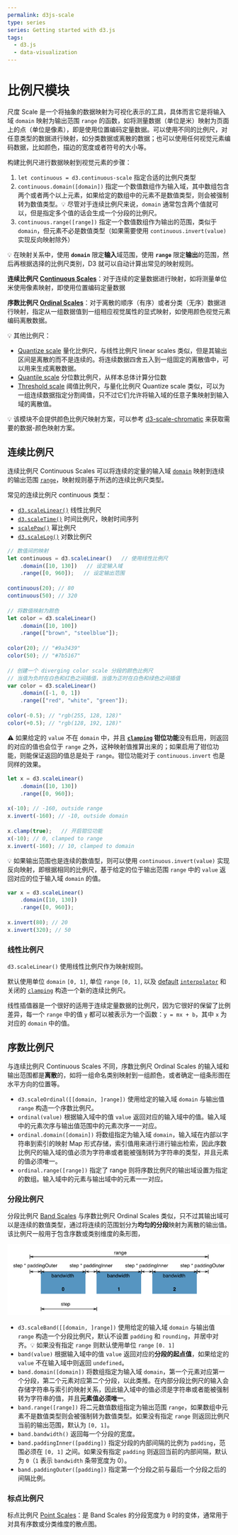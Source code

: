 ```yaml
---
permalink: d3js-scale
type: series
series: Getting started with d3.js
tags:
  - d3.js
  - data-visualization
---
```


# 比例尺模块
尺度 Scale 是一个将抽象的数据映射为可视化表示的工具，具体而言它是将输入域 `domain` 映射为输出范围 `range` 的函数，如将测量数据（单位是米）映射为页面上的点（单位是像素），即是使用位置编码定量数据。可以使用不同的比例尺，对任意类型的数据进行映射，如分类数据或离散的数据；也可以使用任何视觉元素编码数据，比如颜色，描边的宽度或者符号的大小等。

构建比例尺进行数据映射到视觉元素的步骤：

1. `let continuous = d3.continuous-scale` 指定合适的比例尺类型
2. `continuous.domain([domain])` 指定一个数值数组作为输入域，其中数组包含两个或者两个以上元素，如果给定的数组中的元素不是数值类型，则会被强制转为数值类型。:bulb: 尽管对于连续比例尺来说，`domain` 通常包含两个值就可以，但是指定多个值的话会生成一个分段的比例尺。
3. `continuous.range([range])` 指定一个数值数组作为输出的范围，类似于 `domain`，但元素不必是数值类型（如果需要使用 `continuous.invert(value)` 实现反向映射除外）

:bulb: 在映射关系中，使用 **`domain`** 限定**输入**域范围，使用 **`range`** 限定**输出**的范围，然后再根据选择的比例尺类别，D3 就可以自动计算出常见的映射规则。

**连续比例尺 [Continuous Scales](https://d3js.org.cn/document/d3-scale/#continuous-scales)**：对于连续的定量数据进行映射，如将测量单位米使用像素映射，即使用位置编码定量数据

**序数比例尺 [Ordinal Scales](https://github.com/d3/d3-scale/tree/v3.2.2#ordinal-scales)**：对于离散的顺序（有序）或者分类（无序）数据进行映射，指定从一组数据值到一组相应视觉属性的显式映射，如使用颜色视觉元素编码离散数据。

:bulb: 其他比例尺：
* [Quantize scale](https://d3js.org.cn/document/d3-scale/#quantize-scales) 量化比例尺，与线性比例尺 linear scales 类似，但是其输出区间是离散的而不是连续的。将连续数据四舍五入到一组固定的离散值中，可以用来生成离散数据。
* [Quantile scale](https://d3js.org.cn/document/d3-scale/#quantile-scales) 分位数比例尺，从样本总体计算分位数
* [Threshold scale](https://d3js.org.cn/document/d3-scale/#threshold-scales) 阈值比例尺，与量化比例尺 Quantize scale 类似，可以为一组连续数据指定分割阈值，只不过它们允许将输入域的任意子集映射到输入域的离散值。

:bulb: 该模块不会提供颜色比例尺映射方案，可以参考 [d3-scale-chromatic](https://github.com/xswei/d3-scale-chromatic) 来获取需要的数据-颜色映射方案。

## 连续比例尺
连续比例尺 Continuous Scales 可以将连续的定量的输入域 [`domain`](https://d3js.org.cn/document/d3-scale/#continuous_domain) 映射到连续的输出范围 [`range`](https://d3js.org.cn/document/d3-scale/#continuous_range)，映射规则基于所选的连续比例尺类型。

常见的连续比例尺 continuous 类型：

* [`d3.scaleLinear()`](https://d3js.org.cn/document/d3-scale/#linear-scales) 线性比例尺
* [`d3.scaleTime()`](https://d3js.org.cn/document/d3-scale/#time-scales) 时间比例尺，映射时间序列
* [`scalePow()`](https://d3js.org.cn/document/d3-scale/#power-scales) 幂比例尺
* [`d3.scaleLog()`](https://d3js.org.cn/document/d3-scale/#log-scales) 对数比例尺

```js
// 数值间的映射
let continuous = d3.scaleLinear()   // 使用线性比例尺
    .domain([10, 130])   // 设定输入域
    .range([0, 960]);   // 设定输出范围

continuous(20); // 80
continuous(50); // 320

// 将数值映射为颜色
let color = d3.scaleLinear()
    .domain([10, 100])
    .range(["brown", "steelblue"]);

color(20); // "#9a3439"
color(50); // "#7b5167"

// 创建一个 diverging color scale 分段的颜色比例尺
// 当值为负时在白色和红色之间插值，当值为正时在白色和绿色之间插值
var color = d3.scaleLinear()
    .domain([-1, 0, 1])
    .range(["red", "white", "green"]);

color(-0.5); // "rgb(255, 128, 128)"
color(+0.5); // "rgb(128, 192, 128)"
```

:warning: 如果给定的 `value` 不在 `domain` 中，并且 **[`clamping`](https://d3js.org.cn/document/d3-scale/#continuous_clamp) 钳位功能**没有启用，则返回的对应的值也会位于 `range` 之外，这种映射值推算出来的；如果启用了钳位功能，则能保证返回的值总是处于 `range`。钳位功能对于 `continuous.invert` 也是同样的效果。

```js
let x = d3.scaleLinear()
    .domain([10, 130])
    .range([0, 960]);

x(-10); // -160, outside range
x.invert(-160); // -10, outside domain

x.clamp(true);   // 开启钳位功能
x(-10); // 0, clamped to range
x.invert(-160); // 10, clamped to domain
```

:bulb: 如果输出范围也是连续的数值型，则可以使用 `continuous.invert(value)` 实现反向映射，即根据相同的比例尺，基于给定的位于输出范围 `range` 中的 `value` 返回对应的位于输入域 `domain` 的值。

```js
var x = d3.scaleLinear()
    .domain([10, 130])
    .range([0, 960]);

x.invert(80); // 20
x.invert(320); // 50
```

### 线性比例尺
`d3.scaleLinear()` 使用线性比例尺作为映射规则。

默认使用单位 `domain` `[0, 1]`, 单位 `range` `[0, 1]`, 以及 [default](https://github.com/xswei/d3-interpolate#interpolate) [`interpolator`](https://d3js.org.cn/document/d3-scale/#continuous_interpolate) 和关闭的 [`clamping`](https://d3js.org.cn/document/d3-scale/#continuous_clamp) 构造一个新的连续比例尺。

线性插值器是一个很好的适用于连续定量数据的比例尺，因为它很好的保留了比例差异，每一个 `range` 中的值 `y` 都可以被表示为一个函数：`y = mx + b`，其中 `x` 为对应的 `domain` 中的值。

## 序数比例尺
与连续比例尺 Continuous Scales 不同，序数比例尺 Ordinal Scales 的输入域和输出范围都是**离散**的，如将一组命名类别映射到一组颜色，或者确定一组条形图在水平方向的位置等。

* `d3.scaleOrdinal([[domain, ]range])` 使用给定的输入域 `domain` 与输出值 `range` 构造一个序数比例尺。
* `ordinal(value)` 根据输入域中的值 `value` 返回对应的输入域中的值。输入域中的元素次序与输出值范围中的元素次序一一对应。
* `ordinal.domain([domain])` 将数组指定为输入域 `domain`，输入域在内部以字符串到索引的映射 Map 形式存储，索引值用来进行进行输出检索，因此序数比例尺的输入域的值必须为字符串或者能被强制转为字符串的类型，并且元素的值必须唯一。
* `ordinal.range([range])` 指定了 range 则将序数比例尺的输出域设置为指定的数组。输入域中的元素与输出域中的元素一一对应。

### 分段比例尺
分段比例尺 [Band Scales](https://github.com/d3/d3-scale/tree/v3.2.2#band-scales) 与序数比例尺 Ordinal Scales 类似，只不过其输出域可以是连续的数值类型，通过将连续的范围划分为**均匀的分段**映射为离散的输出值。该比例尺一般用于包含序数或类别维度的条形图，

![Band Scales 分段比例尺](./_v_images/20201008211905736_14208.png)

* `d3.scaleBand([[domain, ]range])` 使用给定的输入域 `domain` 与输出值 `range` 构造一个分段比例尺，默认不设置 `padding` 和 `rounding`，并居中对齐。:bulb: 如果没有指定 `range` 则默认使用单位 `range` `[0. 1]`
* `band(value)` 根据输入域中的值 `value` 返回对应的**分段的起点值**，如果给定的 `value` 不在输入域中则返回 `undefined`。
* `band.domain([domain])` 将数组指定为输入域 `domain`，第一个元素对应第一个分段，第二个元素对应第二个分段，以此类推。在内部分段比例尺的输入会存储字符串与索引的映射关系，因此输入域中的值必须是字符串或者能被强制转为字符串的值，并且**元素值必须唯一**。
* `band.range([range])` 将二元数值数组指定为输出范围 `range`，如果数组中元素不是数值类型则会被强制转为数值类型。如果没有指定 `range` 则返回比例尺当前的输出范围，默认为 `[0, 1]`。
* `band.bandwidth()` 返回每一个分段的宽度。
* `band.paddingInner([padding])` 指定分段的内部间隔的比例为 `padding`，范围必须在 `[0, 1]` 之间。如果没有指定 `padding` 则返回当前的内部间隔，默认为 `0`（`1` 表示 `bandwidth` 条带宽度为 0）。
* `band.paddingOuter([padding])` 指定第一个分段之前与最后一个分段之后的间隔比例。
### 标点比例尺
标点比例尺 [Point Scales](https://github.com/d3/d3-scale/tree/v3.2.2#point-scales)：是 Band Scales 的分段宽度为 `0` 时的变体，通常用于对具有序数或分类维度的散点图。